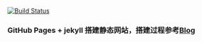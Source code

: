 [![Build Status](https://travis-ci.org/mengxunQAQ/mengxunQAQ.github.io.svg?branch=master)](https://travis-ci.org/mengxunQAQ/mengxunQAQ.github.io)

### GitHub Pages + jekyll 搭建静态网站，搭建过程参考[Blog](http://qiubaiying.top/2017/02/06/%E5%BF%AB%E9%80%9F%E6%90%AD%E5%BB%BA%E4%B8%AA%E4%BA%BA%E5%8D%9A%E5%AE%A2/?nsukey=Jemkn%2BVl2k3SnB2UxyEihJI1WEih%2BYwJlE85X1yMwblOQIFfjviYeU9%2FYCsfUv0jxzn20Ap6rE%2FtTa1ROeg0kyZXZykwLpJ1ikfORiGeM9PZKROuRcAy5vs6%2BBgzZnGfkkzHVxq58SKuJCiPUX3%2Bj6fjhlkWUgUhEO5tfdU29yr2eFLCU1VHsHd3DZ1SJ%2Fh2kTkJLmKsTvQTDP8a6EL93Q%3D%3D#Rename)
